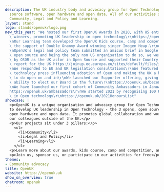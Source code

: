 ```yaml
---
description: The UK industry body and advocacy group for Open Technology, being open
  source software, open hardware and open data. All of our activities sit in 3 pillars,
  Community, Legal and Policy and Learning.
layout: stand
logo: stands/openuk/logo.png
new_this_year: "We hosted our first OpenUK Awards in 2020, with 85 entries and 6 amazing\
  \ winners, promoting UK leadership in open technology\r\nhttps://openuk.uk/awards/\r\
  \nOur Learning team developed the OpenUK Kids course, camp and competition with\
  \ the support of Double Grammy Award winning singer Imogen Heap.\r\nopenuk.uk/openkidscamp\r\
  \nOpenUK's legal and policy team submitted an amicus brief in Google v Oracle, supporting\
  \ open source and being the only non US organisation to do so, we were recognised\
  \ by OSOR as the UK actor in Open Source and supported their Country Intelligence\
  \ report for the UK https://joinup.ec.europa.eu/sites/default/files/inline-files/OSS%20Country%20Intelligence%20Factsheet_UK_0.pdf\r\
  \nWe responded to EU and UK legislation consultations\r\nWe featured across the\
  \ technology press influencing adoption of Open and making the UK a better place\
  \ to do open on and in\r\nWe launched our Supporter offering, giving community the\
  \ ability to elect our Board in the future\r\nhttps://openuk.uk/become-a-supporter/\r\
  \nWe have launched our first cohort of Community Ambassadors in January 2021\r\n\
  https://openuk.uk/ambassadors\r\nWe started 2021 by recognising 100 UK Influencers\
  \ in Open technology\r\nhttps://openuk.uk/2021HonoursList"
showcase: |
  <p>OpenUK is a unique organisation and advocacy group for Open Technology, working
  to develop UK leadership in Open Technology - the 3 opens, open source software,
  open hardware and open data. It promotes global collaboration and working with
  our colleagues outside of the UK.</p>
  <p>Our projects sit under 3 pillars:</p>
    <ul>
      <li>Community</li>
      <li>Legal and Policy</li>
      <li>Learning</li>
    </ul>
  <p>Learn more about our awards, kids course, camp and competition, and policy activities and much much more.</p>
  <p>Join us, sponsor us, or participate in our activities for free</p>
themes:
- Community advocacy
title: OpenUK
website: https://openuk.uk
show_on_overview: true
chatroom: openuk
---
```

